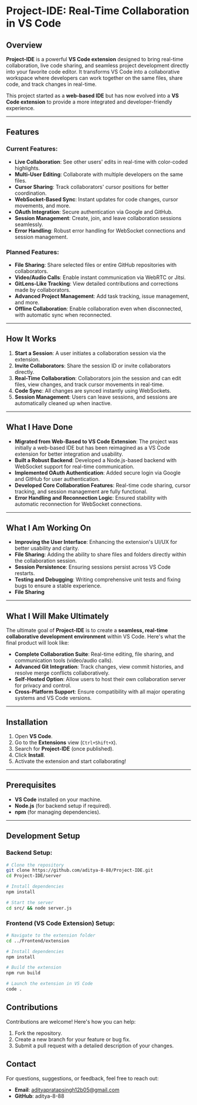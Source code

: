 # Project-IDE: Real-Time Collaboration in VS Code

## Overview

**Project-IDE** is a powerful **VS Code extension** designed to bring real-time collaboration, live code sharing, and seamless project development directly into your favorite code editor. It transforms VS Code into a collaborative workspace where developers can work together on the same files, share code, and track changes in real-time.

This project started as a **web-based IDE** but has now evolved into a **VS Code extension** to provide a more integrated and developer-friendly experience.

---

## Features

### Current Features:
- **Live Collaboration**: See other users' edits in real-time with color-coded highlights.
- **Multi-User Editing**: Collaborate with multiple developers on the same files.
- **Cursor Sharing**: Track collaborators' cursor positions for better coordination.
- **WebSocket-Based Sync**: Instant updates for code changes, cursor movements, and more.
- **OAuth Integration**: Secure authentication via Google and GitHub.
- **Session Management**: Create, join, and leave collaboration sessions seamlessly.
- **Error Handling**: Robust error handling for WebSocket connections and session management.

### Planned Features:
- **File Sharing**: Share selected files or entire GitHub repositories with collaborators.
- **Video/Audio Calls**: Enable instant communication via WebRTC or Jitsi.
- **GitLens-Like Tracking**: View detailed contributions and corrections made by collaborators.
- **Advanced Project Management**: Add task tracking, issue management, and more.
- **Offline Collaboration**: Enable collaboration even when disconnected, with automatic sync when reconnected.

---

## How It Works

1. **Start a Session**: A user initiates a collaboration session via the extension.
2. **Invite Collaborators**: Share the session ID or invite collaborators directly.
3. **Real-Time Collaboration**: Collaborators join the session and can edit files, view changes, and track cursor movements in real-time.
4. **Code Sync**: All changes are synced instantly using WebSockets.
5. **Session Management**: Users can leave sessions, and sessions are automatically cleaned up when inactive.

---

## What I Have Done

- **Migrated from Web-Based to VS Code Extension**: The project was initially a web-based IDE but has been reimagined as a VS Code extension for better integration and usability.
- **Built a Robust Backend**: Developed a Node.js-based backend with WebSocket support for real-time communication.
- **Implemented OAuth Authentication**: Added secure login via Google and GitHub for user authentication.
- **Developed Core Collaboration Features**: Real-time code sharing, cursor tracking, and session management are fully functional.
- **Error Handling and Reconnection Logic**: Ensured stability with automatic reconnection for WebSocket connections.

---

## What I Am Working On

- **Improving the User Interface**: Enhancing the extension's UI/UX for better usability and clarity.
- **File Sharing**: Adding the ability to share files and folders directly within the collaboration session.
- **Session Persistence**: Ensuring sessions persist across VS Code restarts.
- **Testing and Debugging**: Writing comprehensive unit tests and fixing bugs to ensure a stable experience.
- **File Sharing**

---

## What I Will Make Ultimately

The ultimate goal of **Project-IDE** is to create a **seamless, real-time collaborative development environment** within VS Code. Here's what the final product will look like:

- **Complete Collaboration Suite**: Real-time editing, file sharing, and communication tools (video/audio calls).
- **Advanced Git Integration**: Track changes, view commit histories, and resolve merge conflicts collaboratively.
- **Self-Hosted Option**: Allow users to host their own collaboration server for privacy and control.
- **Cross-Platform Support**: Ensure compatibility with all major operating systems and VS Code versions.

---

## Installation

1. Open **VS Code**.
2. Go to the **Extensions** view (`Ctrl+Shift+X`).
3. Search for **Project-IDE** (once published).
4. Click **Install**.
5. Activate the extension and start collaborating!

---

## Prerequisites

- **VS Code** installed on your machine.
- **Node.js** (for backend setup if required).
- **npm** (for managing dependencies).

---

## Development Setup

### Backend Setup:
```bash
# Clone the repository
git clone https://github.com/aditya-8-88/Project-IDE.git
cd Project-IDE/server

# Install dependencies
npm install

# Start the server
cd src/ && node server.js
```

### Frontend (VS Code Extension) Setup:
```bash
# Navigate to the extension folder
cd ../Frontend/extension

# Install dependencies
npm install

# Build the extension
npm run build

# Launch the extension in VS Code
code .
```

## Contributions
Contributions are welcome! Here's how you can help:

1. Fork the repository.
2. Create a new branch for your feature or bug fix.
3. Submit a pull request with a detailed description of your changes.

## Contact
For questions, suggestions, or feedback, feel free to reach out:

- **Email**: adityapratapsingh12b05@gmail.com
- **GitHub**: aditya-8-88